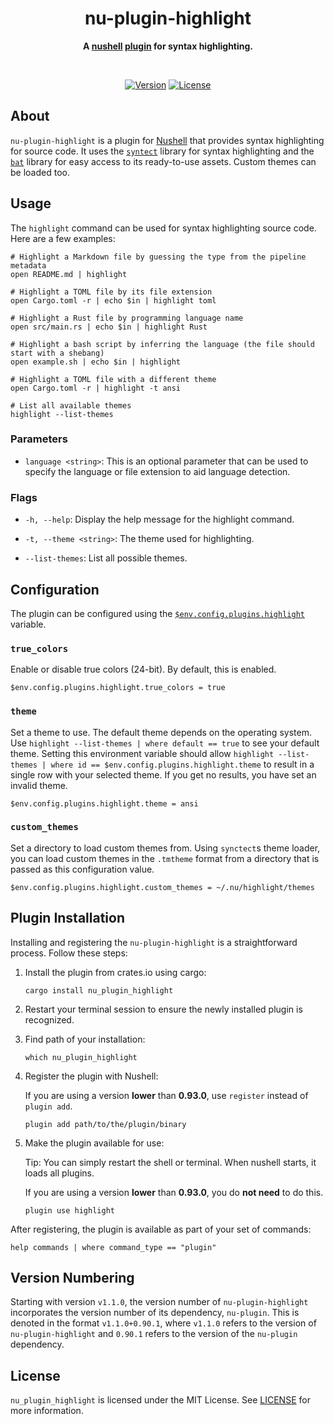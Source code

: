 <h1 align="center">nu-plugin-highlight</h1>
<p align="center">
  <b>
    A <a href="https://www.nushell.sh">nushell</a> 
    <a href="https://www.nushell.sh/book/plugins.html">plugin</a> for syntax 
    highlighting.
  </b>
</p>

<br>

<div align="center">

  [![Version](https://img.shields.io/crates/v/nu-plugin-highlight?style=for-the-badge)](https://crates.io/crates/nu-plugin-highlight)
  [![License](https://img.shields.io/crates/l/nu-plugin-highlight?style=for-the-badge)](https://github.com/cptpiepmatz/nu-plugin-highlight/blob/main/LICENSE)

</div>


## About
`nu-plugin-highlight` is a plugin for [Nushell](https://www.nushell.sh) that 
provides syntax highlighting for source code. 
It uses the [`syntect`](https://crates.io/crates/syntect) library for syntax 
highlighting and the [`bat`](https://crates.io/crates/bat) library for easy 
access to its ready-to-use assets.
Custom themes can be loaded too.

## Usage
The `highlight` command can be used for syntax highlighting source code. 
Here are a few examples:
```nushell
# Highlight a Markdown file by guessing the type from the pipeline metadata
open README.md | highlight

# Highlight a TOML file by its file extension
open Cargo.toml -r | echo $in | highlight toml

# Highlight a Rust file by programming language name
open src/main.rs | echo $in | highlight Rust

# Highlight a bash script by inferring the language (the file should start with a shebang)
open example.sh | echo $in | highlight

# Highlight a TOML file with a different theme
open Cargo.toml -r | highlight -t ansi

# List all available themes
highlight --list-themes
```

### Parameters
- `language <string>`:
  This is an optional parameter that can be used to specify the language or file 
  extension to aid language detection.

### Flags
- `-h, --help`: 
  Display the help message for the highlight command.

- `-t, --theme <string>`: 
  The theme used for highlighting.

- `--list-themes`: 
  List all possible themes.

## Configuration
The plugin can be configured using the 
[`$env.config.plugins.highlight`](https://github.com/nushell/nushell/pull/10955) 
variable.

### `true_colors`
Enable or disable true colors (24-bit).
By default, this is enabled.
```nushell
$env.config.plugins.highlight.true_colors = true
```

### `theme`
Set a theme to use.
The default theme depends on the operating system.
Use `highlight --list-themes | where default == true` to see your default theme.
Setting this environment variable should allow
`highlight --list-themes | where id == $env.config.plugins.highlight.theme` to 
result in a single row with your selected theme.
If you get no results, you have set an invalid theme.
```nushell
$env.config.plugins.highlight.theme = ansi
```

### `custom_themes`
Set a directory to load custom themes from.
Using `synctect`s theme loader, you can load custom themes in the `.tmtheme` 
format from a directory that is passed as this configuration value.
```nushell
$env.config.plugins.highlight.custom_themes = ~/.nu/highlight/themes
```

## Plugin Installation
Installing and registering the `nu-plugin-highlight` is a straightforward 
process. 
Follow these steps:

1. Install the plugin from crates.io using cargo:
    ```nushell
    cargo install nu_plugin_highlight
    ```

2. Restart your terminal session to ensure the newly installed plugin is recognized.

3. Find path of your installation:
    ```nushell
    which nu_plugin_highlight
    ```

4. Register the plugin with Nushell:
   
    If you are using a version **lower** than **0.93.0**, use `register` instead of `plugin add`.
    ```nushell
    plugin add path/to/the/plugin/binary
    ```

5. Make the plugin available for use:

   Tip: You can simply restart the shell or terminal. When nushell starts, it loads all plugins.

   If you are using a version **lower** than **0.93.0**, you do **not need** to do this.
   ```nushell
   plugin use highlight
   ```

After registering, the plugin is available as part of your set of commands:

```nushell
help commands | where command_type == "plugin"
```

## Version Numbering
Starting with version `v1.1.0`, the version number of `nu-plugin-highlight` 
incorporates the version number of its dependency, `nu-plugin`. 
This is denoted in the format `v1.1.0+0.90.1`, where `v1.1.0` refers to the 
version of `nu-plugin-highlight` and `0.90.1` refers to the version of the 
`nu-plugin` dependency.

## License
`nu_plugin_highlight` is licensed under the MIT License. 
See [LICENSE](LICENSE) for more information.
